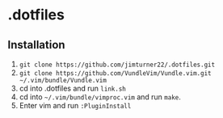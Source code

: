# .dotfiles

## Installation

1. `git clone https://github.com/jimturner22/.dotfiles.git`
1. `git clone https://github.com/VundleVim/Vundle.vim.git ~/.vim/bundle/Vundle.vim`
1. cd into .dotfiles and run `link.sh`
1. cd into `~/.vim/bundle/vimproc.vim` and run `make`.
1. Enter vim and run `:PluginInstall`



